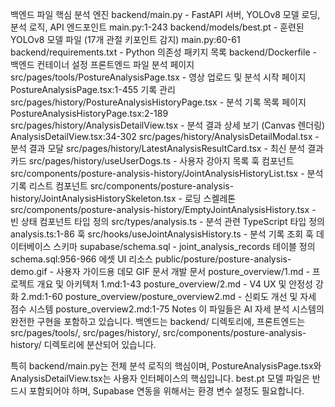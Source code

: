 백엔드 파일
핵심 분석 엔진
backend/main.py - FastAPI 서버, YOLOv8 모델 로딩, 분석 로직, API 엔드포인트 main.py:1-243
backend/models/best.pt - 훈련된 YOLOv8 모델 파일 (17개 관절 키포인트 감지) main.py:60-61
backend/requirements.txt - Python 의존성 패키지 목록
backend/Dockerfile - 백엔드 컨테이너 설정
프론트엔드 파일
분석 페이지
src/pages/tools/PostureAnalysisPage.tsx - 영상 업로드 및 분석 시작 페이지 PostureAnalysisPage.tsx:1-455
기록 관리
src/pages/history/PostureAnalysisHistoryPage.tsx - 분석 기록 목록 페이지 PostureAnalysisHistoryPage.tsx:2-189
src/pages/history/AnalysisDetailView.tsx - 분석 결과 상세 보기 (Canvas 렌더링) AnalysisDetailView.tsx:34-302
src/pages/history/AnalysisDetailModal.tsx - 분석 결과 모달
src/pages/history/LatestAnalysisResultCard.tsx - 최신 분석 결과 카드
src/pages/history/useUserDogs.ts - 사용자 강아지 목록 훅
컴포넌트
src/components/posture-analysis-history/JointAnalysisHistoryList.tsx - 분석 기록 리스트 컴포넌트
src/components/posture-analysis-history/JointAnalysisHistorySkeleton.tsx - 로딩 스켈레톤
src/components/posture-analysis-history/EmptyJointAnalysisHistory.tsx - 빈 상태 컴포넌트
타입 정의
src/types/analysis.ts - 분석 관련 TypeScript 타입 정의 analysis.ts:1-86
훅
src/hooks/useJointAnalysisHistory.ts - 분석 기록 조회 훅
데이터베이스
스키마
supabase/schema.sql - joint_analysis_records 테이블 정의 schema.sql:956-966
에셋
UI 리소스
public/posture/posture-analysis-demo.gif - 사용자 가이드용 데모 GIF
문서
개발 문서
posture_overview/1.md - 프로젝트 개요 및 아키텍처 1.md:1-43
posture_overview/2.md - V4 UX 및 안정성 강화 2.md:1-60
posture_overview/posture_overview2.md - 신뢰도 개선 및 자세 점수 시스템 posture_overview2.md:1-75
Notes
이 파일들은 AI 자세 분석 시스템의 완전한 구현을 포함하고 있습니다. 백엔드는 backend/ 디렉토리에, 프론트엔드는 src/pages/tools/, src/pages/history/, src/components/posture-analysis-history/ 디렉토리에 분산되어 있습니다.

특히 backend/main.py는 전체 분석 로직의 핵심이며, PostureAnalysisPage.tsx와 AnalysisDetailView.tsx는 사용자 인터페이스의 핵심입니다. best.pt 모델 파일은 반드시 포함되어야 하며, Supabase 연동을 위해서는 환경 변수 설정도 필요합니다.